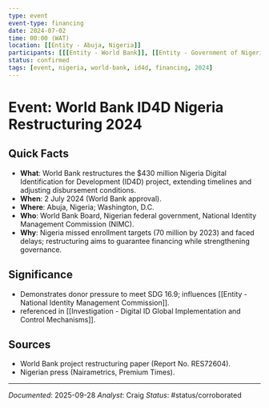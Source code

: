 ```yaml
---
type: event
event-type: financing
date: 2024-07-02
time: 00:00 (WAT)
location: [[Entity - Abuja, Nigeria]]
participants: [[[Entity - World Bank]], [[Entity - Government of Nigeria]], [[Entity - World Bank ID4D Program]]]
status: confirmed
tags: [event, nigeria, world-bank, id4d, financing, 2024]
---
```


# Event: World Bank ID4D Nigeria Restructuring 2024

## Quick Facts
- **What**: World Bank restructures the $430 million Nigeria Digital Identification for Development (ID4D) project, extending timelines and adjusting disbursement conditions.
- **When**: 2 July 2024 (World Bank approval).
- **Where**: Abuja, Nigeria; Washington, D.C.
- **Who**: World Bank Board, Nigerian federal government, National Identity Management Commission (NIMC).
- **Why**: Nigeria missed enrollment targets (70 million by 2023) and faced delays; restructuring aims to guarantee financing while strengthening governance.

## Significance
- Demonstrates donor pressure to meet SDG 16.9; influences [[Entity - National Identity Management Commission]].
- referenced in [[Investigation - Digital ID Global Implementation and Control Mechanisms]].

## Sources
- World Bank project restructuring paper (Report No. RES72604).
- Nigerian press (Nairametrics, Premium Times).

---
*Documented*: 2025-09-28
*Analyst*: Craig
*Status*: #status/corroborated

